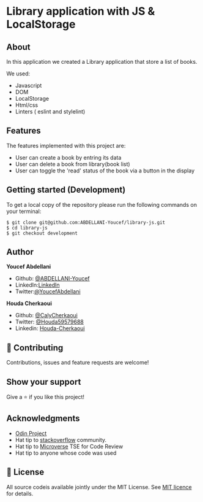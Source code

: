 # Library application with JS & LocalStorage

## About

In this application we created a Library application that store a list of books.

We used:

- Javascript
- DOM
- LocalStorage
- Html/css
- Linters ( eslint and stylelint)

## Features

The features implemented with this project are:

- User can create a book by entring its data
- User can delete a book from library(book list)
- User can toggle the 'read' status of the book via a button in the display
## Getting started (Development)

To get a local copy of the repository please run the following commands on your terminal:

```
$ git clone git@github.com:ABDELLANI-Youcef/library-js.git
$ cd library-js
$ git checkout development
```

## Author

**Youcef Abdellani**

- Github: [@ABDELLANI-Youcef](https://github.com/ABDELLANI-Youcef)
- LinkedIn:[LinkedIn](linkedin.com/in/youcef-abdellani)
- Twitter:[@YoucefAbdellani](https://twitter.com/YoucefAbdellani)

**Houda Cherkaoui**

- Github: [@CalyCherkaoui](https://github.com/CalyCherkaoui)
- Twitter: [@Houda59579688](https://twitter.com/Houda59579688)
- Linkedin: [Houda-Cherkaoui](https://www.linkedin.com/in/houda-cherkaoui-64106395/)

## 🤝 Contributing

Contributions, issues and feature requests are welcome!

## Show your support

Give a ⭐️ if you like this project!

## Acknowledgments

- [Odin Project](https://www.theodinproject.com/courses/javascript/lessons/library)
- Hat tip to [stackoverflow](https://stackoverflow.com) community.
- Hat tip to [Microverse](https://www.microverse.org/) TSE for Code Review
- Hat tip to anyone whose code was used

## 📝 License

All source codeis available jointly under the MIT License.
See [MIT licence]() for details.
